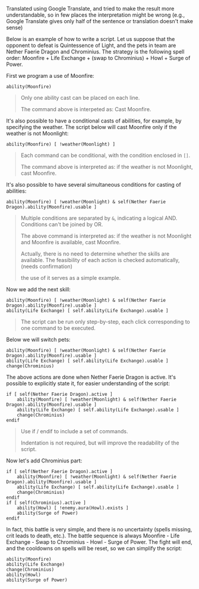 Translated using Google Translate, and tried to make the result more understandable, so in few places the
interpretation might be wrong (e.g., Google Translate gives only half of the sentence or translation doesn't make sense)

Below is an example of how to write a script. Let us suppose that the opponent to defeat is Quintessence of Light,
and the pets in team are Nether Faerie Dragon and Chrominius. The strategy is the following spell
order: Moonfire + Life Exchange + (swap to Chrominius) + Howl + Surge of Power.

First we program a use of Moonfire:

```
ability(Moonfire)
```

> Only one ability cast can be placed on each line.
>
> The command above is interpeted as: Cast Moonfire.

It's also possible to have a conditional casts of abilities, for example, by specifying the weather. The script
below will cast Moonfire only if the weather is not Moonlight:

```
ability(Moonfire) [ !weather(Moonlight) ]
```

> Each command can be conditional, with the condition enclosed in `[]`.
>
> The command above is interpreted as: if the weather is not Moonlight, cast Moonfire.

It's also possible to have several simultaneous conditions for casting of abilities:

```
ability(Moonfire) [ !weather(Moonlight) & self(Nether Faerie Dragon).ability(Moonfire).usable ]
```

> Multiple conditions are separated by `&`, indicating a logical AND. Conditions can't be joined by OR.
>
> The above command is interpreted as: if the weather is not Moonlight and Moonfire is available, cast Moonfire.
>
> Actually, there is no need to determine whether the skills are available. The feasibility of each action is checked automatically, (needs confirmation)
>
> the use of it serves as a simple example.

Now we add the next skill:

```
ability(Moonfire) [ !weather(Moonlight) & self(Nether Faerie Dragon).ability(Moonfire).usable ]
ability(Life Exchange) [ self.ability(Life Exchange).usable ]
```

> The script can be run only step-by-step, each click corresponding to one command to be executed.

Below we will switch pets:

```
ability(Moonfire) [ !weather(Moonlight) & self(Nether Faerie Dragon).ability(Moonfire).usable ]
ability(Life Exchange) [ self.ability(Life Exchange).usable ]
change(Chrominius)
```

The above actions are done when Nether Faerie Dragon is active. It's possible to explicitly state it, for easier understanding of the script:

```
if [ self(Nether Faerie Dragon).active ]
	ability(Moonfire) [ !weather(Moonlight) & self(Nether Faerie Dragon).ability(Moonfire).usable ]
	ability(Life Exchange) [ self.ability(Life Exchange).usable ]
	change(Chrominius)
endif
```

> Use if / endif to include a set of commands.
>
> Indentation is not required, but will improve the readability of the script.

Now let's add Chrominius part:

```
if [ self(Nether Faerie Dragon).active ]
	ability(Moonfire) [ !weather(Moonlight) & self(Nether Faerie Dragon).ability(Moonfire).usable ]
	ability(Life Exchange) [ self.ability(Life Exchange).usable ]
	change(Chrominius)
endif
if [ self(Chrominius).active ]
    ability(Howl) [ !enemy.aura(Howl).exists ]
    ability(Surge of Power)
endif
```

In fact, this battle is very simple, and there is no uncertainty (spells missing, crit leads to death, etc.). The battle sequence is always Moonfire - 
Life Exchange - Swap to Chrominius - Howl - Surge of Power. The fight will end, and the cooldowns on spells will be reset, so we can simplify the script:

```
ability(Moonfire)
ability(Life Exchange)
change(Chrominius)
ability(Howl)
ability(Surge of Power)
```
